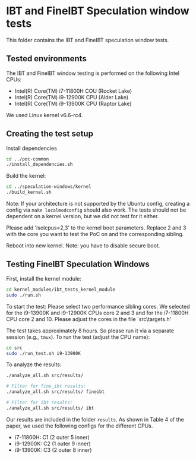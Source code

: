 # IBT and FineIBT Speculation window tests

This folder contains the IBT and FineIBT speculation window tests.

## Tested environments

The IBT and FineIBT window testing is performed on the following Intel CPUs:

- Intel(R) Core(TM) i7-11800H COU (Rocket Lake)
- Intel(R) Core(TM) i9-12900K CPU (Alder Lake)
- Intel(R) Core(TM) i9-13900K CPU (Raptor Lake)

We used Linux kernel v6.6-rc4.

## Creating the test setup

Install dependencies

``` bash
cd ../poc-common
./install_dependencies.sh
```

Build the kernel:

``` bash
cd ../speculation-windows/kernel
./build_kernel.sh
```

Note: If your architecture is not supported by the Ubuntu config,
creating a config via `make localmodconfig` should also work. The tests should
not be dependent on a kernel version, but we did not test for it either.

Please add 'isolcpus=2,3' to the kernel boot parameters. Replace
2 and 3 with the core you want to test the PoC on and the corresponding
sibling.

Reboot into new kernel. Note: you have to disable secure boot.

## Testing FineIBT Speculation Windows

First, install the kernel module:

``` bash
cd kernel_modules/ibt_tests_kernel_module
sudo ./run.sh
```

To start the test:
Please select two performance sibling cores. We selected for the i9-13900K
and i9-12900K CPUs core 2 and 3 and for the i7-11800H CPU core 2 and 10. Please
adjust the cores in the file `src\targets.h'

The test takes approximately 8 hours. So please run it via a separate session
(e.g., `tmux`).
To run the test (adjust the CPU name):

``` bash
cd src
sudo ./run_test.sh i9-13900K
```

To analyze the results:

``` bash
./analyze_all.sh src/results/

# Filter for fine_ibt results:
./analyze_all.sh src/results/ fineibt

# Filter for ibt results:
./analyze_all.sh src/results/ ibt
```

Our results are included in the folder `results`.
As shown in Table 4 of the paper, we used the following configs for the
different CPUs.

- i7-11800H: C1 (2 outer 5 inner)
- i9-12900K: C2 (1 outer 9 inner)
- i9-13900K: C3 (2 outer 8 inner)
